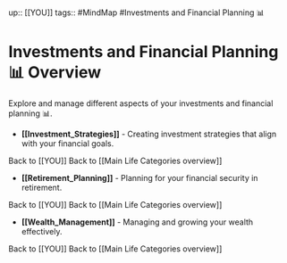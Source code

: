 up:: [[YOU]]
tags:: #MindMap #Investments and Financial Planning 📊

# Investments and Financial Planning 📊 Overview

Explore and manage different aspects of your investments and financial planning 📊.

- **[[Investment_Strategies]]** - Creating investment strategies that align with your financial goals.

Back to [[YOU]]
Back to [[Main Life Categories overview]]
- **[[Retirement_Planning]]** - Planning for your financial security in retirement.

Back to [[YOU]]
Back to [[Main Life Categories overview]]
- **[[Wealth_Management]]** - Managing and growing your wealth effectively.

Back to [[YOU]]
Back to [[Main Life Categories overview]]
